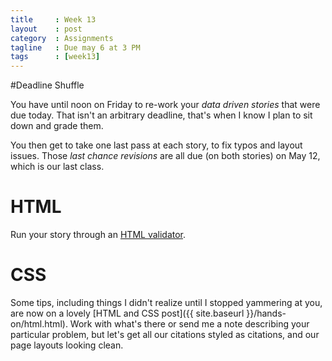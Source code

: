 ```yaml
---
title     : Week 13
layout    : post
category  : Assignments
tagline   : Due may 6 at 3 PM
tags      : [week13]
---
```


#Deadline Shuffle

You have until noon on Friday to re-work your *data driven stories* that were due today. That isn't an arbitrary deadline, that's when I know I plan to sit down and grade them. 

You then get to take one last pass at each story, to fix typos and layout issues. Those *last chance revisions* are all due (on both stories) on May 12, which is our last class.

# HTML
Run your story through an [HTML validator](http://validator.w3.org/).

# CSS
Some tips, including things I didn't realize until I stopped yammering at you, are now on a lovely [HTML and CSS post]({{ site.baseurl }}/hands-on/html.html). Work with what's there or send me a note describing your particular problem, but let's get all our citations styled as citations, and our page layouts looking clean. 
